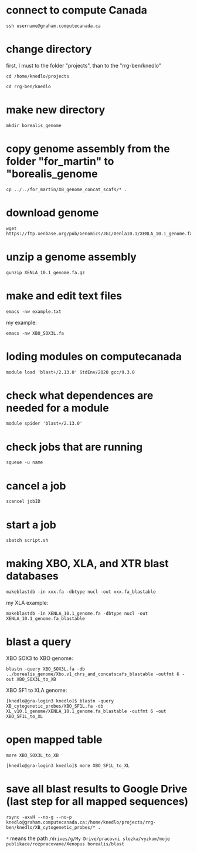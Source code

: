 # connect to compute Canada
```
ssh username@graham.computecanada.ca
```
# change directory

first, I must to the folder "projects", than to the "rrg-ben/knedlo"
```
cd /home/knedlo/projects
```
```
cd rrg-ben/knedlo
```
# make new directory
```
mkdir borealis_genome
```
# copy genome assembly from the folder "for_martin" to "borealis_genome
```
cp ../../for_martin/XB_genome_concat_scafs/* .
```
# download genome
```
wget https://ftp.xenbase.org/pub/Genomics/JGI/Xenla10.1/XENLA_10.1_genome.fa.gz
```
# unzip a genome assembly 
```
gunzip XENLA_10.1_genome.fa.gz
```
# make and edit text files
```
emacs -nw example.txt
```
my example:
```
emacs -nw XBO_SOX3L.fa
```

# loding modules on computecanada
```
module load 'blast+/2.13.0' StdEnv/2020 gcc/9.3.0
```

# check what dependences are needed for a module
```
module spider 'blast+/2.13.0'
```

# check jobs that are running
```
squeue -u name
```
# cancel a job
```
scancel jobID
```
# start a job
```
sbatch script.sh
```
# making XBO, XLA, and XTR blast databases
```
makeblastdb -in xxx.fa -dbtype nucl -out xxx.fa_blastable
```
my XLA example:
```
makeblastdb -in XENLA_10.1_genome.fa -dbtype nucl -out XENLA_10.1_genome.fa_blastable
```
# blast a query
XBO SOX3 to XBO genome:
```
blastn -query XBO_SOX3L.fa -db ../borealis_genome/Xbo.v1_chrs_and_concatscafs_blastable -outfmt 6 -out XBO_SOX3L_to_XB
```
XBO SF1 to XLA genome:
```
[knedlo@gra-login3 knedlo]$ blastn -query XB_cytogenetic_probes/XBO_SF1L.fa -db XL_v10.1_genome/XENLA_10.1_genome.fa_blastable -outfmt 6 -out XBO_SF1L_to_XL
```
# open mapped table
```
more XBO_SOX3L_to_XB
```
```
[knedlo@gra-login3 knedlo]$ more XBO_SF1L_to_XL
```
# save all blast results to Google Drive (last step for all mapped sequences)
```
rsync -axvH --no-g --no-p knedlo@graham.computecanada.ca:/home/knedlo/projects/rrg-ben/knedlo/XB_cytogenetic_probes/* .
```
```*``` means the path ```/drives/g/My Drive/pracovni slozka/vyzkum/moje publikace/rozpracovane/Xenopus borealis/blast```
